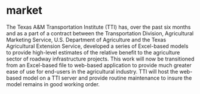 # market
The Texas A&amp;M Transportation Institute (TTI) has, over the past six months and as a part of a contract between the Transportation Division, Agricultural Marketing Service, U.S. Department of Agriculture and the Texas Agricultural Extension Service, developed a series of Excel-based models to provide high-level estimates of the relative benefit to the agriculture sector of roadway infrastructure projects. This work will now be transitioned from an Excel-based file to web-based application to provide much greater ease of use for end-users in the agricultural industry. TTI will host the web-based model on a TTI server and provide routine maintenance to insure the model remains in good working order.  
